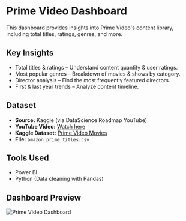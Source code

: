 # Prime Video Dashboard  

This dashboard provides insights into Prime Video's content library, including total titles, ratings, genres, and more.  

## Key Insights  
- Total titles & ratings – Understand content quantity & user ratings.  
- Most popular genres – Breakdown of movies & shows by category.  
- Director analysis – Find the most frequently featured directors.  
- First & last year trends – Analyze content timeline.  

## Dataset  
- **Source:** Kaggle (via DataScience Roadmap YouTube)  
- **YouTube Video:** [Watch here](https://www.youtube.com/watch?v=_xs8XXlGQVM&list=PL7RSbI9s6KhhQqxFpkPVCHykgrWPK41gS&index=2)  
- **Kaggle Dataset:** [Prime Video Movies](https://www.kaggle.com/datasets/shivamb/amazon-prime-movies-and-tv-shows)  
- **File:** `amazon_prime_titles.csv`  

## Tools Used  
- Power BI  
- Python (Data cleaning with Pandas)  

## Dashboard Preview  
![Prime Video Dashboard](https://github.com/haileyrthomas01/powerbidashboards/blob/main/prime%20video%20dashboard/amazondash.png)  
